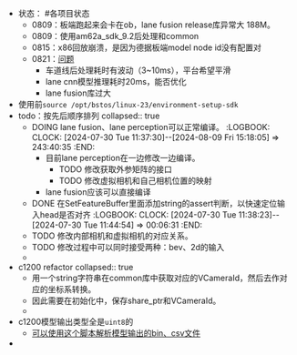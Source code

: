 - 状态： #各项目状态
	- 0809：板端跑起来会卡在ob，lane fusion release库异常大 188M。
	- 0809：使用am62a_sdk_9.2后处理和common
	- 0815：x86回放崩溃，是因为德据板端model node id没有配置对
	- 0821：[问题](https://yhikd4my59.feishu.cn/wiki/SHopw7okziqKbrkhRQkcxiOQnQh)
		- 车道线后处理耗时有波动（3~10ms），平台希望平滑
		- lane cnn模型推理耗时20ms，能否优化
		- lane fusion库过大
- 使用前`source /opt/bstos/linux-23/environment-setup-sdk`
- todo：按先后顺序排列
  collapsed:: true
	- DOING lane fusion、lane perception可以正常编译。
	  :LOGBOOK:
	  CLOCK: [2024-07-30 Tue 11:37:30]--[2024-08-09 Fri 15:18:05] =>  243:40:35
	  :END:
		- 目前lane perception在一边修改一边编译。
			- TODO 修改获取外参矩阵的接口
			- TODO 修改虚拟相机和自己相机位置的映射
		- lane fusion应该可以直接编译
	- DONE 在SetFeatureBuffer里面添加string的assert判断，以快速定位输入head是否对齐
	  :LOGBOOK:
	  CLOCK: [2024-07-30 Tue 11:38:23]--[2024-07-30 Tue 11:44:54] =>  00:06:31
	  :END:
	- TODO 修改内部相机和虚拟相机的对应关系。
	- TODO 修改过程中可以同时接受两种：bev、2d的输入
	-
- c1200 refactor
  collapsed:: true
	- 用一个string字符串在common库中获取对应的VCameraId，然后去作对应的坐标系转换。
	- 因此需要在初始化中，保存share_ptr和VCameraId。
	-
- c1200模型输出类型全是`uint8`的
	- [可以使用这个脚本解析模型输出的bin、csv文件](https://yhikd4my59.feishu.cn/docx/NWhkdcwvBo7PeNxPk8dc8vLVnbb)
-